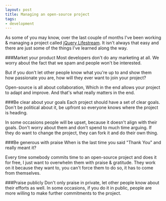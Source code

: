 ```yaml
---
layout: post
title: Managing an open-source project
tags:
- development
---
```

As some of you may know, over the last couple of months I've been working & managing a project called [jQuery Lifestream](http://github.com/christianv/jquery-lifestream).
It isn't always that easy and there are just some of the things I've learned along the way.

###Market your product
Most developers don't do any marketing at all.
We worry about the fact that we spam and people won't be interested.

But if you don't let other people know what you're up to and show them how passionate you are, how will they ever want to join your project?

Open-source is all about collaboration, 
Which in the end allows your project to adapt and improve.
And that's what really matters in the end.

###Be clear about your goals
Each project should have a set of clear goals.
Don't be political about it, be upfront so everyone knows where the project is heading.

In some occasions people will be upset, because it doesn't align with their goals.
Don't worry about them and don't spend to much time arguing.
If they do want to change the project, they can fork it and do their own thing.

###Be generous with praise
When is the last time you said "Thank You" and really meant it?

Every time somebody commits time to an open-source project and does it for free, I just want to overwhelm them with praise & gratitude.
They work on it because they want to, you can't force them to do so, it has to come from themselves.

###Praise publicly
Don't only praise in private, let other people know about their efforts as well.
In some occasions, if you do it in public, people are more willing to make further commitments to the project.